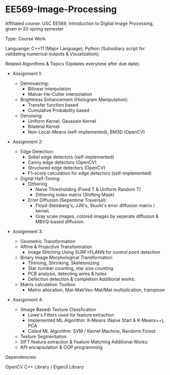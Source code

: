# EE569-Image-Processing
Affiliated course: USC EE569, Introduction to Digital Image Processing, given in 20 spring semester

Type: Course Work

Languange: C++11  (Major Language); Python (Subsidiary script for validating numerical outputs & Visualization);

Related Algorithms & Topics (Updates everytime after due date):
  - Assignment 1:
    - Demosaicing:
      - Bilinear interpolation
      - Malvar-He-Cutler interpolation
    - Brightness Enhancement (Histogram Manipulation):
      - Transfer function based
      - Cumulative Probability based
    - Denoising:
      - Uniform Kernel, Gaussain Kernel
      - Bilateral Kernel
      - Non-Local-Means (self-implemented), BM3D (OpenCV)
  - Assignment 2:
    - Edge Detection:
      - Sobel edge detectors (self-implemented)
      - Canny edge detectors (OpenCV)
      - Structured edge detectors (OpenCV)
      - F1-score calculation for edge detectors (self-implemented)
    - Digital Half-Toning:
      - Dithering
        - Naive Thresholding (Fixed T & Uniform Random T)
        - Dithering index matrix (Shifting Mask)
      - Error Diffusion (Sepentime Traversal):
        - Floyd-Steinberg's, JJN's, Stucki's error diffusion matrix / kernel.
        - Gray scale images, colored images by seperate diffusion & MBVQ-based diffusion.
       
  - Assignment 3:
    - Geometric Transformation
    - Affine & Projective Transfomration
      - Image Stitching Using SURF+FLANN for control point detection
    - Binary Image Morphological Transformation
      - Thinning, Shrinking, Skeletonizing
      - Star number counting, star size counting
      - PCB analysis, detecting wires & holes
      - Defection detection & completion
    Additional works:
    - Matrix calculation Toolbox
      - Matrix allocation, Mat-Mat/Vec-Mat/Mat multiplication, transpose

  - Assignment 4:
    - (Image Based) Texture Classfication
      - Lowe's Filters used for feature extraction
      - Implemented ML Algorithm: K-Means (Naive Start & K-Means++), PCA
      - Called ML Algorithm: SVM / Kernel Machine, Randorm Forest
    - Texture Segmentation
    - SIFT feature extraction & Feature Matching
    Additional Works:
    - API encapsulation & OOP programming

Dependencies:

  OpenCV C++ Library / Eigen3 Library
